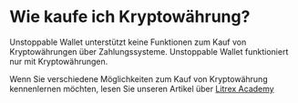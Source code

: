 # Wie kaufe ich Kryptowährung?

Unstoppable Wallet unterstützt keine Funktionen zum Kauf von Kryptowährungen über Zahlungssysteme. Unstoppable Wallet funktioniert nur mit Kryptowährungen. 

Wenn Sie verschiedene Möglichkeiten zum Kauf von Kryptowährung kennenlernen möchten, lesen Sie unseren Artikel über [Litrex Academy](https://litrex.academy/en/fundamentals/en/6-buying-cryptocurrency-basics.md)
